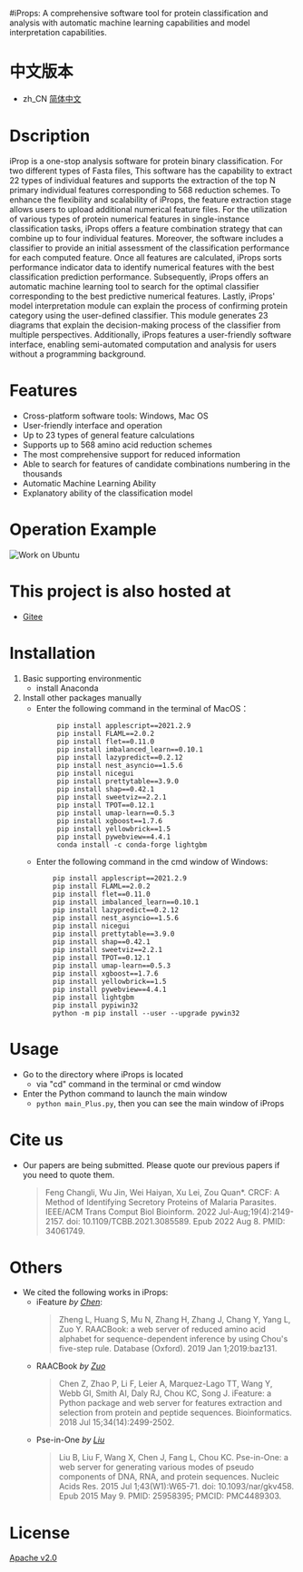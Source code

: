 #iProps: A comprehensive software tool for protein classification and analysis with automatic machine learning capabilities and model interpretation capabilities.

# 中文版本
- zh_CN [简体中文](zh_CN.md)

# Dscription
iProp is a one-stop analysis software for protein binary classification. For two different types of Fasta files, This software has the capability to extract 22 types of individual features and supports the extraction of the top N primary individual features corresponding to 568 reduction schemes.  To enhance the flexibility and scalability of iProps, the feature extraction stage allows users to upload additional numerical feature files.  For the utilization of various types of protein numerical features in single-instance classification tasks, iProps offers a feature combination strategy that can combine up to four individual features.  Moreover, the software includes a classifier to provide an initial assessment of the classification performance for each computed feature.  Once all features are calculated, iProps sorts performance indicator data to identify numerical features with the best classification prediction performance.  Subsequently, iProps offers an automatic machine learning tool to search for the optimal classifier corresponding to the best predictive numerical features.  Lastly, iProps' model interpretation module can explain the process of confirming protein category using the user-defined classifier.  This module generates 23 diagrams that explain the decision-making process of the classifier from multiple perspectives.  Additionally, iProps features a user-friendly software interface, enabling semi-automated computation and analysis for users without a programming background. 

# Features
- Cross-platform software tools: Windows, Mac OS
- User-friendly interface and operation
- Up to 23 types of general feature calculations
- Supports up to 568 amino acid reduction schemes
- The most comprehensive support for reduced information
- Able to search for features of candidate combinations numbering in the thousands
- Automatic Machine Learning Ability
- Explanatory ability of the classification model
# Operation Example
![Work on Ubuntu](example.gif)

# This project is also hosted at
- [Gitee](https://gitee.com/zam1024t/LocalizedMenu)

# Installation
  1. Basic supporting environmentic  
     - install Anaconda
  2. Install other packages manually  
     - Enter the following command in the terminal of MacOS：
        ```
             pip install applescript==2021.2.9  
             pip install FLAML==2.0.2  
             pip install flet==0.11.0  
             pip install imbalanced_learn==0.10.1  
             pip install lazypredict==0.2.12  
             pip install nest_asyncio==1.5.6  
             pip install nicegui  
             pip install prettytable==3.9.0  
             pip install shap==0.42.1  
             pip install sweetviz==2.2.1  
             pip install TPOT==0.12.1  
             pip install umap-learn==0.5.3  
             pip install xgboost==1.7.6  
             pip install yellowbrick==1.5  
             pip install pywebview==4.4.1  
             conda install -c conda-forge lightgbm
        ```
     - Enter the following command in the cmd window of Windows:
        ```
            pip install applescript==2021.2.9  
            pip install FLAML==2.0.2  
            pip install flet==0.11.0  
            pip install imbalanced_learn==0.10.1  
            pip install lazypredict==0.2.12  
            pip install nest_asyncio==1.5.6  
            pip install nicegui  
            pip install prettytable==3.9.0  
            pip install shap==0.42.1  
            pip install sweetviz==2.2.1  
            pip install TPOT==0.12.1  
            pip install umap-learn==0.5.3  
            pip install xgboost==1.7.6  
            pip install yellowbrick==1.5  
            pip install pywebview==4.4.1  
            pip install lightgbm  
            pip install pypiwin32  
            python -m pip install --user --upgrade pywin32  
        ```

# Usage
- Go to the directory where iProps is located
	- via "cd" command in the terminal or cmd window
- Enter the Python command to launch the main window
	- `python main_Plus.py`, then you can see the main window of iProps

# Cite us
- Our papers are being submitted. Please quote our previous papers if you need to quote them.  
	> Feng Changli, Wu Jin, Wei Haiyan, Xu Lei, Zou Quan*. CRCF: A Method of Identifying Secretory Proteins of Malaria Parasites. IEEE/ACM Trans Comput Biol Bioinform. 2022 Jul-Aug;19(4):2149-2157. doi: 10.1109/TCBB.2021.3085589. Epub 2022 Aug 8. PMID: 34061749.

# Others
- We cited the following works in iProps:
    - iFeature *by [Chen](https://pubmed.ncbi.nlm.nih.gov/29528364/)*:  
        >Zheng L, Huang S, Mu N, Zhang H, Zhang J, Chang Y, Yang L, Zuo Y. RAACBook: a web server of reduced amino acid alphabet for sequence-dependent inference by using Chou's five-step rule. Database (Oxford). 2019 Jan 1;2019:baz131.
    - RAACBook *by [Zuo](https://pubmed.ncbi.nlm.nih.gov/31802128/)*
		> Chen Z, Zhao P, Li F, Leier A, Marquez-Lago TT, Wang Y, Webb GI, Smith AI, Daly RJ, Chou KC, Song J. iFeature: a Python package and web server for features extraction and selection from protein and peptide sequences. Bioinformatics. 2018 Jul 15;34(14):2499-2502.
    - Pse-in-One *by [Liu](https://pubmed.ncbi.nlm.nih.gov/25958395/)*
		> Liu B, Liu F, Wang X, Chen J, Fang L, Chou KC. Pse-in-One: a web server for generating various modes of pseudo components of DNA, RNA, and protein sequences. Nucleic Acids Res. 2015 Jul 1;43(W1):W65-71. doi: 10.1093/nar/gkv458. Epub 2015 May 9. PMID: 25958395; PMCID: PMC4489303.

# License
[Apache v2.0](LICENSE)

